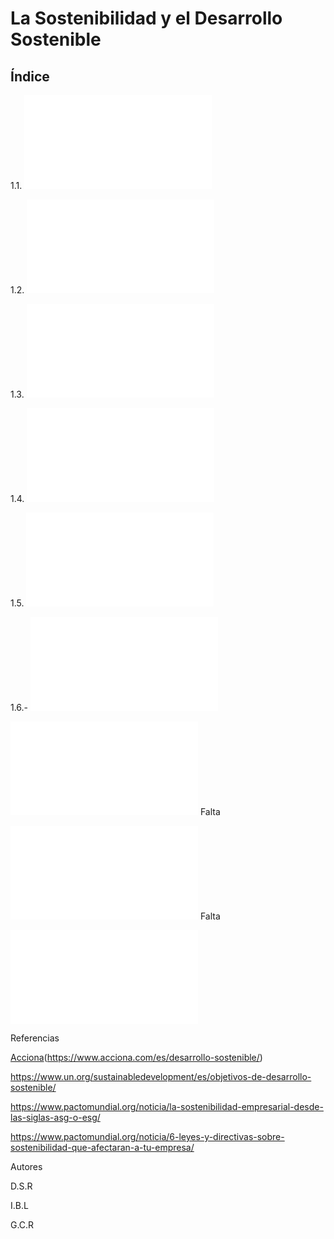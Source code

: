 # La Sostenibilidad y el Desarrollo Sostenible
## Índice
 
1.1. ![Introducción](Introduccion.md) 

1.2. ![Sostenibilidad y desarrollo sostenible](Sostenibilidad.md) 

1.3. ![¿Qué significa la sigla ASG?](ASG.md) 

1.4. ![La Agenda 2030 y los ODS](Agenda2030yODS.md) 

1.5. ![Marco normativo y regulador de la sostenibilidad en Europa](MarcoNormativo.md) 

1.6.- ![Evaluación del desempeño en sostenibilidad de las empresas](Evaluacion.md) 

![Conclusiones](conclusiones.md) Falta

![Mapa conceptual](MapaConceptual.md) Falta

![Glosario](Glosario.md)

Referencias

[Acciona](/img/vital.jpg)(https://www.acciona.com/es/desarrollo-sostenible/)

https://www.un.org/sustainabledevelopment/es/objetivos-de-desarrollo-sostenible/

https://www.pactomundial.org/noticia/la-sostenibilidad-empresarial-desde-las-siglas-asg-o-esg/

https://www.pactomundial.org/noticia/6-leyes-y-directivas-sobre-sostenibilidad-que-afectaran-a-tu-empresa/

Autores

D.S.R

I.B.L

G.C.R
